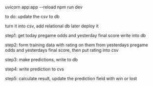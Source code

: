 uvicorn app:app --reload
npm run dev

to do:
update the csv to db

turn it into csv, add relational db later
deploy it

step1:
get today pregame odds and yesterday final score write into db

step2:
form training data with rating on them from yesterdays pregame odds and yesterdays final score, then put rating into csv

step3:
make predictions, write to db

step4:
write prediction to cvs

step5:
calculate result, update the prediction field with win or lost
